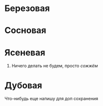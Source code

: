 # Березовая

# Сосновая

# Ясеневая
1. Ничего делать не будем, просто *сожжём*
# Дубовая

Что-нибудь еще напишу для доп сохранения
